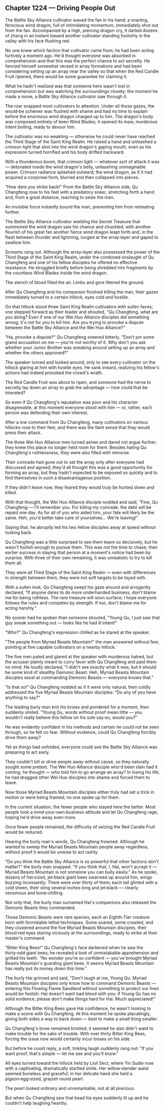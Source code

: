## Chapter 1224 — Driving People Out

The Battle Sky Alliance cultivator waved the fan in his hand; a snarling, ferocious wind dragon, full of intimidating momentum, immediately shot out from the fan. Accompanied by a high, piercing dragon cry, it darted dozens of zhang in an instant toward another cultivator standing foolishly in the valley with his face flushing red.

No one knew which faction that cultivator came from; he had been acting furtively a moment ago. He'd thought everyone was absorbed in comprehension and that this was the perfect chance to act secretly. He fancied himself somewhat versed in array formations and had been considering setting up an array near the valley so that when the Red Candle Fruit ripened, there would be some guarantee for claiming it.

What he hadn't realized was that someone here wasn't lost in comprehension but was watching the surroundings closely; the moment he made a move, a Battle Sky Alliance cultivator saw through it.

The roar snapped most cultivators to attention. Under all those gazes, the would‑be schemer was flushed with shame and had no time to explain before the enormous wind dragon charged up to him. The dragon's body was composed entirely of keen Wind Blades; it opened its maw, murderous intent boiling, ready to devour him.

The cultivator was no weakling — otherwise he could never have reached the Third Stage of the Saint King Realm. He raised a hand and unleashed a crimson light that shot into the wind dragon's gaping mouth, even as his expression turned horrified and his body drifted backward.

With a thunderous boom, that crimson light — whatever sort of attack it was — detonated inside the wind dragon's belly, unleashing unimaginable power. Crimson radiance splashed outward; the wind dragon, as if it had acquired a corporeal form, blurred and then collapsed into pieces.

"How dare you strike back!" From the Battle Sky Alliance side, Qu Changfeng rose to his feet with a predatory sneer, stretching forth a hand and, from a great distance, reaching to seize the man.

An invisible force instantly bound the man, preventing him from retreating further.

The Battle Sky Alliance cultivator wielding the Secret Treasure that summoned the wind dragon saw his chance and chuckled; with another flourish of his great fan another fierce wind dragon leapt forth and, in the flash between thunder and lightning, lunged at the array‑layer and gaped to swallow him.

Screams rang out. Although the array‑layer also possessed the power of the Third Stage of the Saint King Realm, under the combined onslaught of Qu Changfeng and one of his fellow disciples he offered no effective resistance. He struggled briefly before being shredded into fragments by the countless Wind Blades inside the wind dragon.

The stench of blood filled the air. Limbs and gore littered the ground.

After Qu Changfeng and his companion finished killing the man, their gazes immediately turned to a certain hillock, eyes cold and hostile.

On that hillock stood three Saint King Realm cultivators with sullen faces; one stepped forward as their leader and shouted, "Qu Changfeng, what are you doing? Even if one of our Wei Huo Alliance disciples did something wrong, it's not for you to kill him. Are you trying to provoke a dispute between the Battle Sky Alliance and the Wei Huo Alliance?"

"Ha, provoke a dispute?" Qu Changfeng sneered bitterly. "Don't pin some grand accusation on me — you're not worthy of it. Why don't you ask whether your Junior Brother was sneaking around setting up an array and whether the others approved?"

The speaker turned and looked around, only to see every cultivator on the hillock glaring at him with hostile eyes. He sank inward, realizing his fellow's actions had indeed provoked the crowd's wrath.

The Red Candle Fruit was about to ripen, and someone had the nerve to secretly lay down an array to grab the advantage — how could that be tolerated?

So even if Qu Changfeng's reputation was poor and his character disagreeable, at this moment everyone stood with him — or, rather, each person was defending their own interest.

After a low command from Qu Changfeng, many cultivators on various hillocks rose to their feet, and there was the faint sense that they would press their attack.

The three Wei Huo Alliance men turned ashen and dared not argue further; they knew this place no longer held room for them. Besides hating Qu Changfeng's ruthlessness, they were also filled with remorse.

Their comrade had gone out to set the array only after everyone had discussed and agreed; they'd all thought this was a good opportunity for forming an array, but they hadn't expected to be exposed so quickly and to find themselves in such a disadvantageous position.

If they didn't leave now, they feared they would truly be hunted down and killed.

With that thought, the Wei Huo Alliance disciple nodded and said, "Fine, Qu Changfeng — I'll remember you. For killing my comrade, the debt will be repaid one day. As for all of you who aided him, your fate will likely be the same. Heh, you'd better take care of yourselves... We're leaving!"

Saying that, he abruptly led his two fellow disciples away at speed without looking back.

Qu Changfeng was a little surprised to see them leave so decisively, but he wasn't foolish enough to pursue them. This was not the time to chase; their earlier success in slaying that person at a moment's notice had been by surprise. With three of their own remaining, it was unrealistic to try to kill them all.

They were all Third Stage of the Saint King Realm — even with differences in strength between them, they were not soft targets to be toyed with.

With a sullen look, Qu Changfeng swept his gaze around and arrogantly declared, "If anyone dares to do more underhanded business, don't blame me for being ruthless. The rare treasure will soon surface; I hope everyone follows the rules and competes by strength. If not, don't blame me for acting harshly."

No sooner had he spoken than someone shouted, "Young Qu, I just saw that guy sneak something out — looks like he had ill intent!"

"Who?" Qu Changfeng's expression chilled as he stared at the speaker.

"The people from Myriad Beasts Mountain!" the man answered without fear, pointing at five capable cultivators on a nearby hillock.

The five men paled and glared at the speaker with murderous hatred, but the accuser plainly meant to curry favor with Qu Changfeng and paid them no mind. He loudly declared, "I didn't see exactly what it was, but it should be some kind of stealthy Demonic Beast. Heh, Myriad Beasts Mountain disciples excel at commanding Demonic Beasts — everyone knows that."

"Is that so!" Qu Changfeng nodded as if it were only natural, then coldly addressed the five Myriad Beasts Mountain disciples: "Do any of you have anything to say?"

The leading burly man knit his brows and pondered for a moment, then suddenly smiled. "Young Qu, words without proof mean little — you wouldn't really believe this fellow on his sole say‑so, would you?"

He was evidently confident in his methods and certain he could not be seen through, so he felt no fear. Without evidence, could Qu Changfeng forcibly drive them away?

Yet as things had unfolded, everyone could see the Battle Sky Alliance was preparing to act early.

They couldn't kill or drive people away without cause, so they naturally sought some pretext. The Wei Huo Alliance disciple who'd been slain had it coming, he thought — who told him to go arrange an array? In losing his life, he had dragged other Wei Huo disciples into shame and forced them to leave.

Now those Myriad Beasts Mountain disciples either truly had set a trick in motion or were being framed; no one spoke up for them.

In the current situation, the fewer people who stayed here the better. Most people took a mind‑your‑own‑business attitude and let Qu Changfeng rage, hoping he'd drive away even more.

Once fewer people remained, the difficulty of seizing the Red Candle Fruit would be reduced.

Hearing the burly man's words, Qu Changfeng frowned. Although he wanted to sweep the Myriad Beasts Mountain people away regardless, without proof it would be unwise to act rashly.

"Do you think the Battle Sky Alliance is so powerful that other factions don't matter?" the burly man snapped. "If you think that, I, Hai, won't accept it — Myriad Beasts Mountain is not someone you can bully easily." As he spoke, dozens of fist‑sized, jet‑black giant bees swarmed up around him, wings buzzing incessantly. There were over thirty of them; each tail glinted with a cold sheen, their sting several inches long and jet‑black — clearly venomous and bone‑chilling.

Not only that, the burly man surnamed Hai's companions also released the Demonic Beasts they commanded.

Those Demonic Beasts were rare species, each an Eighth‑Tier creature born with formidable lethal techniques. Some soared, some crawled, and they clustered around the five Myriad Beasts Mountain disciples, their blood‑red eyes staring viciously at the surroundings, ready to strike at their master's command.

"Bitter King Bees!" Qu Changfeng's face darkened when he saw the thirty‑odd giant bees; he revealed a look of unmistakable apprehension and gritted his teeth. "No wonder you're so confident — you've brought Myriad Beasts Mountain's guarding giant bees. It seems Myriad Beasts Mountain has really put its money down this time."

The burly Hai grinned and said, "Don't laugh at me, Young Qu. Myriad Beasts Mountain disciples only know how to command Demonic Beasts — entering this Flowing Flame Sandland without something to protect our lives would be foolish. Hai doesn't want bad blood with you; if Young Qu has no solid evidence, please don't make things hard for Hai. Much appreciated!"

Although the Bitter King Bees gave Hai confidence, he wasn't looking to make a scene with Qu Changfeng. At this moment he spoke placatingly, giving both sides a way to back down — best to make a small thing smaller.

Qu Changfeng's brow remained knotted; it seemed he also didn't want to make trouble for the sake of trouble. With over thirty Bitter King Bees, forcing the issue now would certainly incur losses on his side.

But before he could reply, a soft, tinkling laugh suddenly rang out: "If you want proof, that's simple — let me see and you'll know."

All eyes turned toward the hillock held by Liuli Sect, where Yin Sudie rose with a captivating, dramatically startled smile. Her willow‑slender waist seemed boneless and graceful; in her delicate hand she held a pigeon‑egg‑sized, grayish round pearl.

The pearl looked ordinary and unremarkable, not at all precious.

But when Qu Changfeng saw that bead his eyes suddenly lit up and he couldn't help laughing heartily.